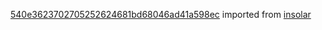 [540e3623702705252624681bd68046ad41a598ec](https://github.com/insolar/insolar/commit/540e3623702705252624681bd68046ad41a598ec) imported from [insolar](https://github.com/insolar/insolar)
